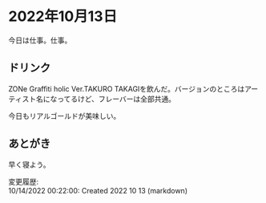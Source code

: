 # 2022年10月13日

今日は仕事。仕事。

## ドリンク

ZONe Graffiti holic Ver.TAKURO TAKAGIを飲んだ。バージョンのところはアーティスト名になってるけど、フレーバーは全部共通。

今日もリアルゴールドが美味しい。

## あとがき

早く寝よう。

変更履歴:  
10/14/2022 00:22:00: Created 2022 10 13 (markdown)  
